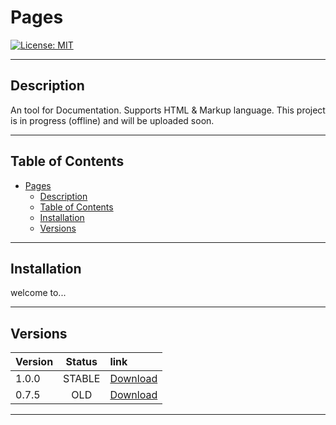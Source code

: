 # Pages
[![License: MIT](https://img.shields.io/badge/License-MIT-yellow.svg)](https://opensource.org/licenses/MIT)

---
## Description
An tool for Documentation. Supports HTML & Markup language. This project is in progress (offline) and will be uploaded soon.

---
## Table of Contents

- [Pages](#pages)
  - [Description](#description)
  - [Table of Contents](#table-of-contents)
  - [Installation](#installation)
  - [Versions](#versions)

---

## Installation
welcome to...

---

## Versions
| Version       | Status | link | 
|:--------------|:------:|:-----|
| 1.0.0 | STABLE |[Download](https://www.github.com/strapatsen/pages/src/v1.0) |
| 0.7.5 |  OLD |[Download](https://www.github.com/strapatsen/pages/src/v1.0) |

---
